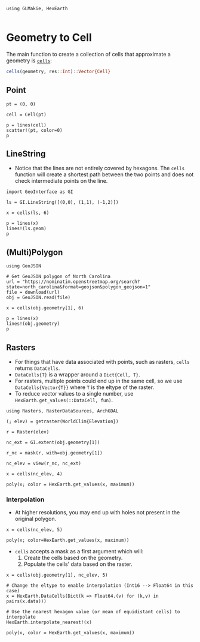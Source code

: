 ```@setup geom
using GLMakie, HexEarth


```
# Geometry to Cell

The main function to create a collection of cells that approximate a geometry is [`cells`](@ref):

```julia
cells(geometry, res::Int)::Vector{Cell}
```

## Point

```@example geom
pt = (0, 0)

cell = Cell(pt)

p = lines(cell)
scatter!(pt, color=0)
p
```

## LineString

- Notice that the lines are not entirely covered by hexagons.  The `cells` function will create a
shortest path between the two points and does not check intermediate points on the line.


```@example geom
import GeoInterface as GI

ls = GI.LineString([(0,0), (1,1), (-1,2)])

x = cells(ls, 6)

p = lines(x)
lines!(ls.geom)
p
```

## (Multi)Polygon

```@example geom
using GeoJSON

# Get GeoJSON polygon of North Carolina
url = "https://nominatim.openstreetmap.org/search?state=north_carolina&format=geojson&polygon_geojson=1"
file = download(url)
obj = GeoJSON.read(file)

x = cells(obj.geometry[1], 6)

p = lines(x)
lines!(obj.geometry)
p
```

## Rasters

- For things that have data associated with points, such as rasters, `cells` returns `DataCells`.
- `DataCells{T}` is a wrapper around a `Dict{Cell, T}`.
- For rasters, multiple points could end up in the same cell, so we use `DataCells{Vector{T}}` where `T` is the eltype of the raster.
- To reduce vector values to a single number, use `HexEarth.get_values(::DataCell, fun)`.

```@example geom
using Rasters, RasterDataSources, ArchGDAL

(; elev) = getraster(WorldClim{Elevation})

r = Raster(elev)

nc_ext = GI.extent(obj.geometry[1])

r_nc = mask(r, with=obj.geometry[1])

nc_elev = view(r_nc, nc_ext)

x = cells(nc_elev, 4)

poly(x; color = HexEarth.get_values(x, maximum))
```

### Interpolation

- At higher resolutions, you may end up with holes not present in the original polygon.

```@example geom
x = cells(nc_elev, 5)

poly(x; color=HexEarth.get_values(x, maximum))
```

- `cells` accepts a mask as a first argument which will:
  1.  Create the cells based on the geometry.
  2.  Populate the cells' data based on the raster.

```@example geom
x = cells(obj.geometry[1], nc_elev, 5)

# Change the eltype to enable interpolation (Int16 --> Float64 in this case)
x = HexEarth.DataCells(Dict(k => Float64.(v) for (k,v) in pairs(x.data)))

# Use the nearest hexagon value (or mean of equidistant cells) to interpolate
HexEarth.interpolate_nearest!(x)

poly(x, color = HexEarth.get_values(x, maximum))
```
